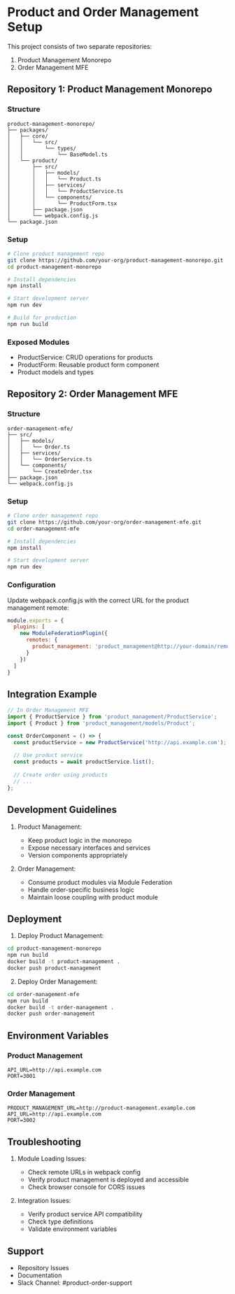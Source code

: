 # Product and Order Management Setup

This project consists of two separate repositories:
1. Product Management Monorepo
2. Order Management MFE

## Repository 1: Product Management Monorepo

### Structure
```
product-management-monorepo/
├── packages/
│   ├── core/
│   │   └── src/
│   │       └── types/
│   │           └── BaseModel.ts
│   └── product/
│       ├── src/
│       │   ├── models/
│       │   │   └── Product.ts
│       │   ├── services/
│       │   │   └── ProductService.ts
│       │   └── components/
│       │       └── ProductForm.tsx
│       ├── package.json
│       └── webpack.config.js
└── package.json
```

### Setup
```bash
# Clone product management repo
git clone https://github.com/your-org/product-management-monorepo.git
cd product-management-monorepo

# Install dependencies
npm install

# Start development server
npm run dev

# Build for production
npm run build
```

### Exposed Modules
- ProductService: CRUD operations for products
- ProductForm: Reusable product form component
- Product models and types

## Repository 2: Order Management MFE

### Structure
```
order-management-mfe/
├── src/
│   ├── models/
│   │   └── Order.ts
│   ├── services/
│   │   └── OrderService.ts
│   └── components/
│       └── CreateOrder.tsx
├── package.json
└── webpack.config.js
```

### Setup
```bash
# Clone order management repo
git clone https://github.com/your-org/order-management-mfe.git
cd order-management-mfe

# Install dependencies
npm install

# Start development server
npm run dev
```

### Configuration
Update webpack.config.js with the correct URL for the product management remote:

```javascript
module.exports = {
  plugins: [
    new ModuleFederationPlugin({
      remotes: {
        product_management: 'product_management@http://your-domain/remoteEntry.js'
      }
    })
  ]
}
```

## Integration Example

```typescript
// In Order Management MFE
import { ProductService } from 'product_management/ProductService';
import { Product } from 'product_management/models/Product';

const OrderComponent = () => {
  const productService = new ProductService('http://api.example.com');
  
  // Use product service
  const products = await productService.list();
  
  // Create order using products
  // ...
};
```

## Development Guidelines

1. Product Management:
   - Keep product logic in the monorepo
   - Expose necessary interfaces and services
   - Version components appropriately

2. Order Management:
   - Consume product modules via Module Federation
   - Handle order-specific business logic
   - Maintain loose coupling with product module

## Deployment

1. Deploy Product Management:
```bash
cd product-management-monorepo
npm run build
docker build -t product-management .
docker push product-management
```

2. Deploy Order Management:
```bash
cd order-management-mfe
npm run build
docker build -t order-management .
docker push order-management
```

## Environment Variables

### Product Management
```env
API_URL=http://api.example.com
PORT=3001
```

### Order Management
```env
PRODUCT_MANAGEMENT_URL=http://product-management.example.com
API_URL=http://api.example.com
PORT=3002
```

## Troubleshooting

1. Module Loading Issues:
   - Check remote URLs in webpack config
   - Verify product management is deployed and accessible
   - Check browser console for CORS issues

2. Integration Issues:
   - Verify product service API compatibility
   - Check type definitions
   - Validate environment variables

## Support

- Repository Issues
- Documentation
- Slack Channel: #product-order-support